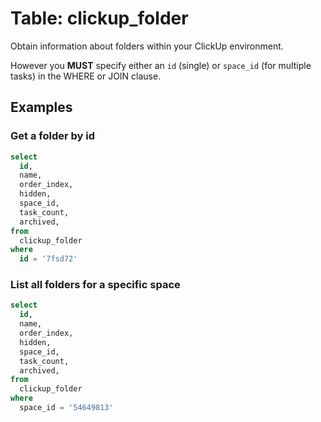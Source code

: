 # Table: clickup_folder

Obtain information about folders within your ClickUp environment.

However you **MUST** specify either an `id` (single) or `space_id` (for multiple tasks) in the WHERE or JOIN clause.

## Examples

### Get a folder by id

```sql
select
  id,
  name,
  order_index,
  hidden,
  space_id,
  task_count,
  archived,
from
  clickup_folder
where
  id = '7fsd72'
```

### List all folders for a specific space

```sql
select
  id,
  name,
  order_index,
  hidden,
  space_id,
  task_count,
  archived,
from
  clickup_folder
where
  space_id = '54649813'
```
